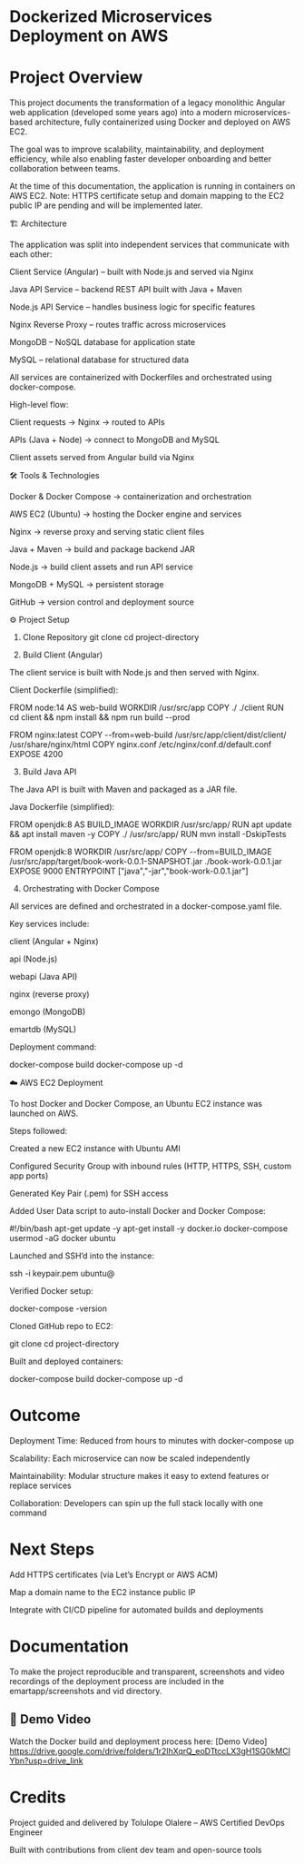 # Dockerized Microservices Deployment on AWS
# Project Overview

This project documents the transformation of a legacy monolithic Angular web application (developed some years ago) into a modern microservices-based architecture, fully containerized using Docker and deployed on AWS EC2.

The goal was to improve scalability, maintainability, and deployment efficiency, while also enabling faster developer onboarding and better collaboration between teams.

At the time of this documentation, the application is running in containers on AWS EC2.
Note: HTTPS certificate setup and domain mapping to the EC2 public IP are pending and will be implemented later.

🏗️ Architecture

The application was split into independent services that communicate with each other:

Client Service (Angular) – built with Node.js and served via Nginx

Java API Service – backend REST API built with Java + Maven

Node.js API Service – handles business logic for specific features

Nginx Reverse Proxy – routes traffic across microservices

MongoDB – NoSQL database for application state

MySQL – relational database for structured data

All services are containerized with Dockerfiles and orchestrated using docker-compose.

High-level flow:

Client requests → Nginx → routed to APIs

APIs (Java + Node) → connect to MongoDB and MySQL

Client assets served from Angular build via Nginx

🛠️ Tools & Technologies

Docker & Docker Compose → containerization and orchestration

AWS EC2 (Ubuntu) → hosting the Docker engine and services

Nginx → reverse proxy and serving static client files

Java + Maven → build and package backend JAR

Node.js → build client assets and run API service

MongoDB + MySQL → persistent storage

GitHub → version control and deployment source

⚙️ Project Setup
1. Clone Repository
git clone <repo-url>
cd project-directory

2. Build Client (Angular)

The client service is built with Node.js and then served with Nginx.

Client Dockerfile (simplified):

FROM node:14 AS web-build
WORKDIR /usr/src/app
COPY ./ ./client
RUN cd client && npm install && npm run build --prod

FROM nginx:latest
COPY --from=web-build /usr/src/app/client/dist/client/ /usr/share/nginx/html
COPY nginx.conf /etc/nginx/conf.d/default.conf
EXPOSE 4200

3. Build Java API

The Java API is built with Maven and packaged as a JAR file.

Java Dockerfile (simplified):

FROM openjdk:8 AS BUILD_IMAGE
WORKDIR /usr/src/app/
RUN apt update && apt install maven -y
COPY ./ /usr/src/app/
RUN mvn install -DskipTests

FROM openjdk:8
WORKDIR /usr/src/app/
COPY --from=BUILD_IMAGE /usr/src/app/target/book-work-0.0.1-SNAPSHOT.jar ./book-work-0.0.1.jar
EXPOSE 9000
ENTRYPOINT ["java","-jar","book-work-0.0.1.jar"]

4. Orchestrating with Docker Compose

All services are defined and orchestrated in a docker-compose.yaml file.

Key services include:

client (Angular + Nginx)

api (Node.js)

webapi (Java API)

nginx (reverse proxy)

emongo (MongoDB)

emartdb (MySQL)

Deployment command:

docker-compose build
docker-compose up -d

☁️ AWS EC2 Deployment

To host Docker and Docker Compose, an Ubuntu EC2 instance was launched on AWS.

Steps followed:

Created a new EC2 instance with Ubuntu AMI

Configured Security Group with inbound rules (HTTP, HTTPS, SSH, custom app ports)

Generated Key Pair (.pem) for SSH access

Added User Data script to auto-install Docker and Docker Compose:

#!/bin/bash
apt-get update -y
apt-get install -y docker.io docker-compose
usermod -aG docker ubuntu


Launched and SSH’d into the instance:

ssh -i keypair.pem ubuntu@<EC2-Public-IP>


Verified Docker setup:

docker-compose -version


Cloned GitHub repo to EC2:

git clone <repo-url>
cd project-directory


Built and deployed containers:

docker-compose build
docker-compose up -d

# Outcome

Deployment Time: Reduced from hours to minutes with docker-compose up

Scalability: Each microservice can now be scaled independently

Maintainability: Modular structure makes it easy to extend features or replace services

Collaboration: Developers can spin up the full stack locally with one command

# Next Steps

Add HTTPS certificates (via Let’s Encrypt or AWS ACM)

Map a domain name to the EC2 instance public IP

Integrate with CI/CD pipeline for automated builds and deployments

# Documentation

To make the project reproducible and transparent, screenshots and video recordings of the deployment process are included in the emartapp/screenshots and vid directory.

## 🎥 Demo Video
Watch the Docker build and deployment process here: [Demo Video] https://drive.google.com/drive/folders/1r2lhXqrQ_eoDTtccLX3gH1SG0kMClYbn?usp=drive_link

# Credits

Project guided and delivered by Tolulope Olalere – AWS Certified DevOps Engineer

Built with contributions from client dev team and open-source tools
